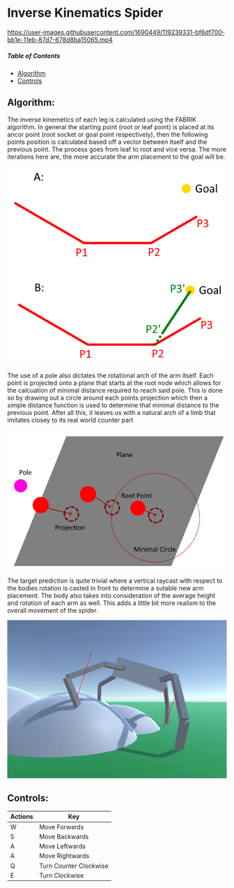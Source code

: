 

# Inverse Kinematics Spider
 
 https://user-images.githubusercontent.com/1690449/119239331-bf6df700-bb1e-11eb-87d7-678d8ba15065.mp4

##### Table of Contents  
* [Algorithm](#algorithm)
* [Controls](#controls)


## Algorithm:

The inverse kinemetics of each leg is calculated using the FABRIK algorithm. In general the starting point (root or leaf point) is placed
at its ancor point (root socket or goal point respectively), then the following points position is calculated based off a vector between itself and 
the previous point. The process goes from leaf to root and vice versa. The more iterations here are, the more accurate the arm placement to the
goal will be.

<p align="center">
 <img src="https://raw.githubusercontent.com/liviusgrosu/Fabrik-Inverse-Kinematics-Spider/main/Pictures/diagram_1.png">
</p>
The use of a pole also dictates the rotational arch of the arm itself. Each point is projected onto a plane that starts at the root node which
allows for the calcuation of minimal distance required to reach said pole. This is done so by drawing out a circle around each points projection
which then a simple distance function is used to determine that minimal distance to the previous point. After all this, it leaves us with a natural
arch of a limb that imitates closey to its real world counter part

<p align="center">
 <img src="https://raw.githubusercontent.com/liviusgrosu/Fabrik-Inverse-Kinematics-Spider/main/Pictures/diagram_3.png">
</p>

The target prediction is quite trivial where a vertical raycast with respect to the bodies rotation is casted in front to determine a sutable new
arm placement. The body also takes into consideration of the average height and rotation of each arm as well. This adds a little bit more realism to the overall
movement of the spider.

<p align="center">
 <img src="https://raw.githubusercontent.com/liviusgrosu/Fabrik-Inverse-Kinematics-Spider/main/Pictures/diagram_2.png">
</p>

## Controls:

| Actions            | Key                                                               |
| ------------------ | ----------------------------------------------------------------- |
| W                  | Move Forwards                                                     |
| S                  | Move Backwards                                                    |
| A                  | Move Leftwards                                                    |
| A                  | Move Rightwards                                                   |
| Q                  | Turn Counter Clockwise                                            |
| E                  | Turn Clockwise                                                    |
